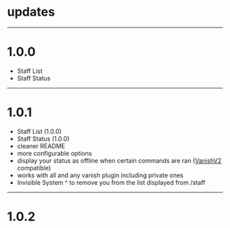 # updates

----------

# 1.0.0

- Staff List
- Staff Status

----------

# 1.0.1

- Staff List (1.0.0)
- Staff Status (1.0.0)
- cleaner README
- more configurable options
- display your status as offline when certain commands are ran ([VanishV2](https://poggit.pmmp.io/p/VanishV2) compatible)
- works with all and any vanish plugin including private ones
- Invisible System ^ to remove you from the list displayed from /staff

----------

# 1.0.2